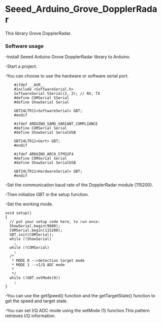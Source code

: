 # Seeed_Arduino_Grove_DopplerRadar

This library Grove DopplerRadar.

### Software usage  

-Install Seeed Arduino Grove DopplerRadar library to Arduino.  

-Start a project.  

-You can choose to use the hardware or software serial port.
  ```
      #ifdef __AVR__
      #include <SoftwareSerial.h>
      SoftwareSerial SSerial(2, 3); // RX, TX
      #define COMSerial SSerial
      #define ShowSerial Serial

      GBT24LTR11<SoftwareSerial> GBT;
      #endif

      #ifdef ARDUINO_SAMD_VARIANT_COMPLIANCE
      #define COMSerial Serial
      #define ShowSerial SerialUSB

      GBT24LTR11<Uart> GBT;
      #endif

      #ifdef ARDUINO_ARCH_STM32F4
      #define COMSerial Serial
      #define ShowSerial SerialUSB

      GBT24LTR11<HardwareSerial> GBT;
      #endif

  ```

-Set the communication baud rate of the DopplerRadar module (115200).

-Then initialize GBT in the setup function.

-Set the working mode.
  ```
  void setup()
  {
    // put your setup code here, to run once:
    ShowSerial.begin(9600);
    COMSerial.begin(115200);
    GBT.init(COMSerial);
    while (!ShowSerial)
      ;
    while (!COMSerial)
      ;
    /*
     * MODE 0 -->detection target mode
     * MODE 1 -->I/Q ADC mode
     * 
     */
    while (!GBT.setMode(0))
      ;
  }
  
  ```
  
-You can use the getSpeed() function and the getTargetState() function to get the speed and target state.

-You can set I/Q ADC mode using the setMode (1) function.This pattern retrieves I/Q information.


